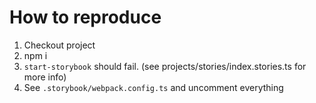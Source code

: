 # How to reproduce
1. Checkout project
2. npm i
3. `start-storybook` should fail. (see projects/stories/index.stories.ts for more info)
4. See `.storybook/webpack.config.ts` and uncomment everything

